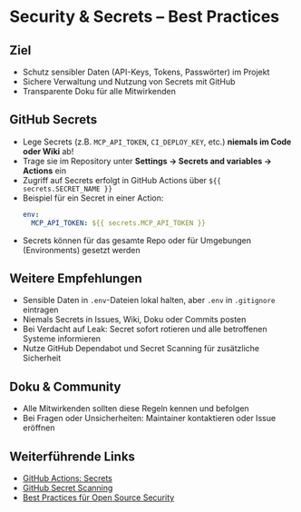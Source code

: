 # Security & Secrets – Best Practices

## Ziel
- Schutz sensibler Daten (API-Keys, Tokens, Passwörter) im Projekt
- Sichere Verwaltung und Nutzung von Secrets mit GitHub
- Transparente Doku für alle Mitwirkenden

## GitHub Secrets
- Lege Secrets (z.B. `MCP_API_TOKEN`, `CI_DEPLOY_KEY`, etc.) **niemals im Code oder Wiki** ab!
- Trage sie im Repository unter **Settings → Secrets and variables → Actions** ein
- Zugriff auf Secrets erfolgt in GitHub Actions über `${{ secrets.SECRET_NAME }}`
- Beispiel für ein Secret in einer Action:
  ```yaml
  env:
    MCP_API_TOKEN: ${{ secrets.MCP_API_TOKEN }}
  ```
- Secrets können für das gesamte Repo oder für Umgebungen (Environments) gesetzt werden

## Weitere Empfehlungen
- Sensible Daten in `.env`-Dateien lokal halten, aber `.env` in `.gitignore` eintragen
- Niemals Secrets in Issues, Wiki, Doku oder Commits posten
- Bei Verdacht auf Leak: Secret sofort rotieren und alle betroffenen Systeme informieren
- Nutze GitHub Dependabot und Secret Scanning für zusätzliche Sicherheit

## Doku & Community
- Alle Mitwirkenden sollten diese Regeln kennen und befolgen
- Bei Fragen oder Unsicherheiten: Maintainer kontaktieren oder Issue eröffnen

## Weiterführende Links
- [GitHub Actions: Secrets](https://docs.github.com/en/actions/security-guides/encrypted-secrets)
- [GitHub Secret Scanning](https://docs.github.com/en/code-security/secret-scanning/about-secret-scanning)
- [Best Practices für Open Source Security](https://github.com/ossf/Best-Practices)
